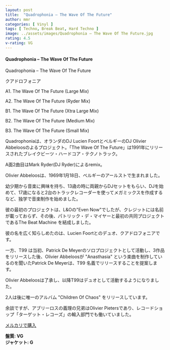 ```yaml
---
layout: post
title:  "Quadrophonia – The Wave Of The Future"
author: mmr
categories: [ Vinyl ]
tags: [ Techno, Break Beat, Hard Techno ]
image: ../assets/images/Quadrophonia – The Wave Of The Future.jpg
rating: 4.5
v-rating: VG
---
```


#### Quadrophonia – The Wave Of The Future

Quadrophonia – The Wave Of The Future

クアドロフォニア

A1. The Wave Of The Future (Large Mix)

A2. The Wave Of The Future (Ryder Mix)

B1. The Wave Of The Future (Xtra Large Mix)

B2. The Wave Of The Future (Medium Mix)

B3. The Wave Of The Future (Small Mix)

Quadrophoniaは、オランダのDJ Lucien FoortとベルギーのDJ Olivier Abbeloosのよるプロジェクト。「The Wave Of The Future」は1991年にリリースされたブレイクビーツ・ハードコア・テクノトラック。

A面2曲目はMark Ryder(DJ Ryder)によるremix。

Olivier Abbeloosは、1969年1月18日、ベルギーのアールストで生まれました。

幼少期から音楽に興味を持ち、13歳の時に両親からDJセットをもらい、DJを始めて、17歳になると2台のトラックレコーダーを使ってメガミックスを作成するなど、独学で音楽制作を始めました。

彼の最初のプロジェクトは、L&Oの"Even Now"でしたが、クレジットには名前が載っておらず、その後、パトリック・デ・マイヤーと最初の共同プロジェクトであるThe Beat Machine を結成しました。

彼の名を広く知らしめたのは、Lucien Foortとのデュオ、クアドロフォニアです。

一方、T99 は当初、Patrick De Meyerのソロプロジェクトとして活動し、3作品をリリースした後、Olivier Abbeloosが "Anasthasia" という楽曲を制作しているのを聞いたPatrick De Meyerは、T99 名義でリリースすることを提案します。

Olivier Abbeloosは了承し、以降T99はデュオとして活動するようになりました。

2人は後に唯一のアルバム "Children Of Chaos" をリリースしています。

余談ですが、アブリーロスの義理の兄弟はOlivier Pietersであり、レコードショップ「ターゲット・レコーズ」の輸入部門でも働いていました。


[メルカリで購入](https://jp.mercari.com/item/m15962785209?afid=6142608987)

<div class="mt-4 mb-4 d-flex align-items-center">
<strong class="mr-1">盤質: VG</strong>
</div>
<div class="mt-4 mb-4 d-flex align-items-center">
<strong class="mr-1">ジャケット: G</strong>
</div>
